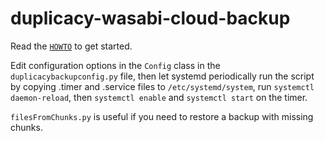 # duplicacy-wasabi-cloud-backup

Read the [`HOWTO`](https://github.com/tneish/duplicacy-wasabi-cloud-backup/blob/master/HOWTO.md) to get started.

Edit configuration options in the `Config` class in the `duplicacybackupconfig.py` file, then let systemd periodically run the script by copying .timer and .service files to `/etc/systemd/system`, run `systemctl daemon-reload`, then `systemctl enable` and `systemctl start` on the timer.

`filesFromChunks.py` is useful if you need to restore a backup with missing chunks.
